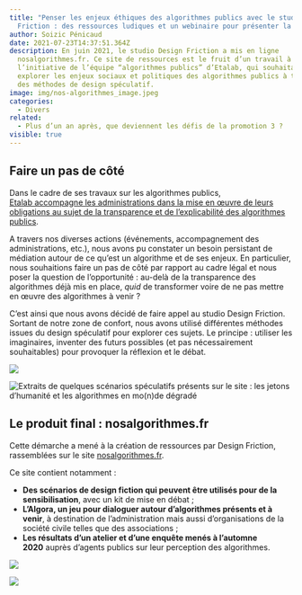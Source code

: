```yaml
---
title: "Penser les enjeux éthiques des algorithmes publics avec le studio Design
  Friction : des ressources ludiques et un webinaire pour présenter la démarche"
author: Soizic Pénicaud
date: 2021-07-23T14:37:51.364Z
description: En juin 2021, le studio Design Friction a mis en ligne
  nosalgorithmes.fr. Ce site de ressources est le fruit d’un travail à
  l’initiative de l’équipe “algorithmes publics” d’Etalab, qui souhaitait
  explorer les enjeux sociaux et politiques des algorithmes publics à travers
  des méthodes de design spéculatif.
image: img/nos-algorithmes_image.jpeg
categories:
  - Divers
related:
  - Plus d’un an après, que deviennent les défis de la promotion 3 ?
visible: true
---
```

## Faire un pas de côté

Dans le cadre de ses travaux sur les algorithmes publics, [](https://guides.etalab.gouv.fr/algorithmes/)[Etalab accompagne les administrations dans la mise en œuvre de leurs obligations au sujet de la transparence et de l’explicabilité des algorithmes publics](https://guides.etalab.gouv.fr/algorithmes/).

A travers nos diverses actions (événements, accompagnement des administrations, etc.), nous avons pu constater un besoin persistant de médiation autour de ce qu’est un algorithme et de ses enjeux. En particulier, nous souhaitions faire un pas de côté par rapport au cadre légal et nous poser la question de l’opportunité : au-delà de la transparence des algorithmes déjà mis en place, *quid* de transformer voire de ne pas mettre en œuvre des algorithmes à venir ? 

C’est ainsi que nous avons décidé de faire appel au studio Design Friction. Sortant de notre zone de confort, nous avons utilisé différentes méthodes issues du design spéculatif pour explorer ces sujets. Le principe : utiliser les imaginaires, inventer des futurs possibles (et pas nécessairement souhaitables) pour provoquer la réflexion et le débat. 

![](img/extrait-1.jpeg)

![](img/extrait-2.jpeg "Extraits de quelques scénarios spéculatifs présents sur le site : les jetons d’humanité et les algorithmes en mo(n)de dégradé")

## Le produit final : nosalgorithmes.fr 

Cette démarche a mené à la création de ressources par Design Friction, rassemblées sur le site [nosalgorithmes.fr](https://nosalgorithmes.fr/).

Ce site contient notamment :

* **Des scénarios de design fiction qui peuvent être utilisés pour de la sensibilisation**, avec un kit de mise en débat ;
* **L’Algora, un jeu pour dialoguer autour d’algorithmes présents et à venir**, à destination de l’administration mais aussi d’organisations de la société civile telles que des associations ;
* **Les résultats d’un atelier et d’une enquête menés à l’automne 2020** auprès d’agents publics sur leur perception des algorithmes. 

![](img/image-test-1.jpeg)

![](img/image-test-2.jpeg)